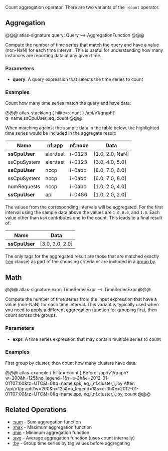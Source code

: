 Count aggregation operator. There are two variants of the `:count` operator.

## Aggregation

@@@ atlas-signature
query: Query
-->
AggregationFunction
@@@

Compute the number of time series that match the query and have a value (non-NaN) for each
time interval. This is useful for understanding how many instances are reporting data at
any given time.

### Parameters

* **query**: A query expression that selects the time series to count

### Examples

Count how many time series match the query and have data:

@@@ atlas-stacklang { hilite=:count }
/api/v1/graph?q=name,ssCpuUser,:eq,:count
@@@

When matching against the sample data in the table below, the highlighted time series would be
included in the aggregate result:

<table>
  <thead>
  <th>Name</th><th>nf.app</th><th>nf.node</th><th>Data</th>
  </thead>
  <tbody>
  <tr class="atlas-hilite">
    <td><strong>ssCpuUser</strong></td>
    <td>alerttest</td>
    <td>i-0123</td>
    <td>[1.0, 2.0, NaN]</td>
  </tr><tr>
    <td>ssCpuSystem</td>
    <td>alerttest</td>
    <td>i-0123</td>
    <td>[3.0, 4.0, 5.0]</td>
  </tr><tr class="atlas-hilite">
    <td><strong>ssCpuUser</strong></td>
    <td>nccp</td>
    <td>i-0abc</td>
    <td>[8.0, 7.0, 6.0]</td>
  </tr><tr>
    <td>ssCpuSystem</td>
    <td>nccp</td>
    <td>i-0abc</td>
    <td>[6.0, 7.0, 8.0]</td>
  </tr><tr>
    <td>numRequests</td>
    <td>nccp</td>
    <td>i-0abc</td>
    <td>[1.0, 2.0, 4.0]</td>
  </tr><tr class="atlas-hilite">
    <td><strong>ssCpuUser</strong></td>
    <td>api</td>
    <td>i-0456</td>
    <td>[1.0, 2.0, 2.0]</td>
  </tr>
  </tbody>
</table>

The values from the corresponding intervals will be aggregated. For the first interval using
the sample data above the values are `1.0`, `8.0`, and `1.0`. Each value other than `NaN`
contributes one to the count. This leads to a final result of:

<table>
  <thead>
  <th>Name</th><th>Data</th>
  </thead>
  <tbody>
  <tr class="atlas-hilite">
    <td><strong>ssCpuUser</strong></td>
    <td>[3.0, 3.0, 2.0]</td>
  </tr>
  </tbody>
</table>

The only tags for the aggregated result are those that are matched exactly ([:eq](eq.md) clause)
as part of the choosing criteria or are included in a [group by](by.md).

## Math

@@@ atlas-signature
expr: TimeSeriesExpr
-->
TimeSeriesExpr
@@@

Compute the number of time series from the input expression that have a value (non-NaN) for
each time interval. This variant is typically used when you need to apply a different aggregation
function for grouping first, then count across the groups.

### Parameters

* **expr**: A time series expression that may contain multiple series to count

### Examples

First group by cluster, then count how many clusters have data:

@@@ atlas-example { hilite=:count }
Before: /api/v1/graph?w=200&h=125&no_legend=1&s=e-3h&e=2012-01-01T07:00&tz=UTC&l=0&q=name,sps,:eq,(,nf.cluster,),:by
After: /api/v1/graph?w=200&h=125&no_legend=1&s=e-3h&e=2012-01-01T07:00&tz=UTC&l=0&q=name,sps,:eq,(,nf.cluster,),:by,:count
@@@

## Related Operations

* [:sum](sum.md) - Sum aggregation function
* [:max](max.md) - Maximum aggregation function
* [:min](min.md) - Minimum aggregation function
* [:avg](avg.md) - Average aggregation function (uses count internally)
* [:by](by.md) - Group time series by tag values before aggregating
